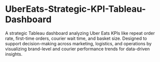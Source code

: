 # UberEats-Strategic-KPI-Tableau-Dashboard
A strategic Tableau dashboard analyzing Uber Eats KPIs like repeat order rate, first-time orders, courier wait time, and basket size. Designed to support decision-making across marketing, logistics, and operations by visualizing brand-level and courier performance trends for data-driven insights.
